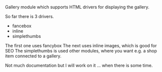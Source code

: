 Gallery module which supports HTML drivers for displaying 
the gallery. 

So far there is 3 drivers. 

* fancebox
* inline
* simplethumbs

The first one uses fancybox
The next uses inline images, which is good for SEO
The simplethumbs is used other modules, where you want e.g. a
shop item connected to a gallery.

Not much documentation but I will work on it  ... when there is some
time.  

